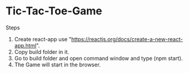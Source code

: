 # Tic-Tac-Toe-Game

Steps

1) Create react-app use "https://reactjs.org/docs/create-a-new-react-app.html".
2) Copy build folder in it.
3) Go to build folder and open command window and type (npm start).
4) The Game will start in the browser.
